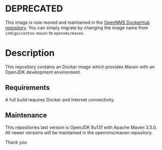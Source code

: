 # DEPRECATED

This image is now moved and maintained in the [OpenNMS DockerHub repository](https://hub.docker.com/r/opennms/maven/).
You can simply migrate by changing the image name from `indigo/centos-maven` to `opennms/maven`.

# Description

This repository contains an Docker image which provides Maven with an OpenJDK development environment.

## Requirements

A full build requires Docker and Internet connectivity.

## Maintenance

This repositories last version is OpenJDK 8u131 with Apache Maven 3.5.0.
All newer versions will be maintained in the opennms/maven repository.

Thank you


